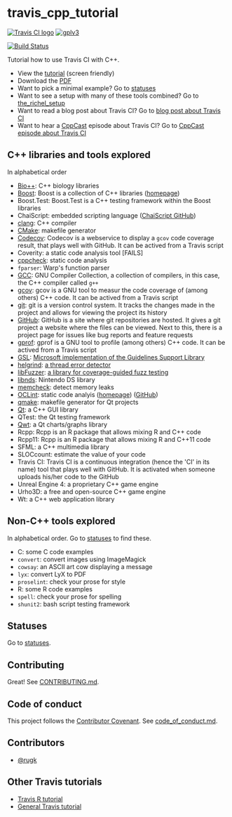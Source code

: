 # travis_cpp_tutorial

[![Travis CI logo](TravisCI.png)](https://travis-ci.org)
[![gplv3](http://www.gnu.org/graphics/gplv3-88x31.png)](http://www.gnu.org/licenses/gpl.html)

[![Build Status](https://travis-ci.org/richelbilderbeek/travis_cpp_tutorial.svg?branch=master)](https://travis-ci.org/richelbilderbeek/travis_cpp_tutorial)

Tutorial how to use Travis CI with C++.

 * View the [tutorial](tutorial.md) (screen friendly)
 * Download the [PDF](travis_cpp_tutorial.pdf)
 * Want to pick a minimal example? Go to [statuses](statuses.md) 
 * Want to see a setup with many of these tools combined? Go to [the_richel_setup](https://github.com/richelbilderbeek/the_richel_setup)
 * Want to read a blog post about Travis CI? Go to [blog post about Travis CI](https://arne-mertz.de/2017/04/continuous-integration-travis-ci)
 * Want to hear a [CppCast](https://cppcast.com) episode about Travis CI? Go to [CppCast episode about Travis CI](http://cppcast.com/2017/06/richel-bilderbeek/)

## C++ libraries and tools explored

In alphabetical order

 * [Bio++](https://github.com/richelbilderbeek/cpp/blob/master/content/CppBpp.md): C++ biology libraries 
 * [Boost](https://github.com/richelbilderbeek/cpp/blob/master/content/CppBoost.md): Boost is a collection of C++ libraries ([homepage](http://www.boost.org/))
 * Boost.Test: Boost.Test is a C++ testing framework within the Boost libraries
 * ChaiScript: embedded scripting language ([ChaiScript GitHub](https://github.com/ChaiScript/ChaiScript))
 * [clang](https://github.com/richelbilderbeek/cpp/blob/master/content/CppClang.md): C++ compiler
 * [CMake](https://github.com/richelbilderbeek/cpp/blob/master/content/CppCmake.md): makefile generator
 * [Codecov](https://github.com/richelbilderbeek/cpp/blob/master/content/CppCodecov.md): Codecov is a webservice to display a `gcov` code coverage result, that plays well with GitHub. It can be actived from a Travis script
 * Coverity: a static code analysis tool [FAILS]
 * [cppcheck](https://github.com/richelbilderbeek/cpp/blob/master/content/CppCppcheck.md): static code analysis
 * `fparser`: Warp's function parser
 * [GCC](https://github.com/richelbilderbeek/cpp/blob/master/content/CppGcc.md): GNU Compiler Collection, a collection of compilers, in this case, the C++ compiler called `g++`
 * [gcov](https://github.com/richelbilderbeek/cpp/blob/master/content/CppGcov.md): gcov is a GNU tool to measur the code coverage of (among others) C++ code. It can be actived from a Travis script
 * [git](https://github.com/richelbilderbeek/cpp/blob/master/content/CppGit.md): git is a version control system. It tracks the changes made in the project and allows for viewing the project its history
 * [GitHub](https://github.com/richelbilderbeek/cpp/blob/master/content/CppGitHub.md): GitHub is a site where git repositories are hosted. It gives a git project a website where the files can be viewed. Next to this, there is a project page for issues like bug reports and feature requests
 * [gprof](https://github.com/richelbilderbeek/cpp/blob/master/content/CppGprof.md): gprof is a GNU tool to profile (among others) C++ code. It can be actived from a Travis script
 * [GSL](https://github.com/richelbilderbeek/cpp/blob/master/content/CppGsl.md): [Microsoft implementation of the Guidelines Support Library](https://github.com/Microsoft/GSL)
 * [helgrind](https://github.com/richelbilderbeek/cpp/blob/master/content/CppHelgrind.md): [a thread error detector](http://valgrind.org/docs/manual/hg-manual.html)
 * [libFuzzer](https://github.com/richelbilderbeek/cpp/blob/master/content/CppLibFuzzer.md): [a library for coverage-guided fuzz testing](http://llvm.org/docs/LibFuzzer.html)
 * [libnds](https://github.com/richelbilderbeek/cpp/blob/master/content/CppLibNds.md): Nintendo DS library
 * [memcheck](https://github.com/richelbilderbeek/cpp/blob/master/content/CppMemcheck.md): detect memory leaks
 * [OCLint](https://github.com/richelbilderbeek/cpp/blob/master/content/CppOclint.md): static code analyis ([homepage](http://oclint.org/)) ([GitHub](https://github.com/oclint/oclint))
 * [qmake](https://github.com/richelbilderbeek/cpp/blob/master/content/CppQmake.md): makefile generator for Qt projects
 * [Qt](https://github.com/richelbilderbeek/cpp/blob/master/content/CppQt.md): a C++ GUI library
 * QTest: the Qt testing framework
 * [Qwt](https://github.com/richelbilderbeek/cpp/blob/master/content/CppQwt.md): a Qt charts/graphs library
 * Rcpp: Rcpp is an R package that allows mixing R and C++ code
 * Rcpp11: Rcpp is an R package that allows mixing R and C++11 code
 * SFML: a C++ multimedia library
 * SLOCcount: estimate the value of your code
 * Travis CI: Travis CI is a continuous integration (hence the 'CI' in its name) tool that plays well with GitHub. It is activated when someone uploads his/her code to the GitHub
 * Unreal Engine 4: a proprietary C++ game engine
 * Urho3D: a free and open-source C++ game engine
 * Wt: a C++ web application library

## Non-C++ tools explored

In alphabetical order. Go to [statuses](statuses.md) to find these.

 * C: some C code examples
 * `convert`: convert images using ImageMagick
 * `cowsay`: an ASCII art cow displaying a message
 * `lyx`: convert LyX to PDF
 * `proselint`: check your prose for style
 * R: some R code examples
 * `spell`: check your prose for spelling
 * `shunit2`: bash script testing framework

## Statuses

Go to [statuses](statuses.md).

## Contributing 

Great! See [CONTRIBUTING.md](CONTRIBUTING.md).

## Code of conduct

This project follows the [Contributor Covenant](http://contributor-covenant.org). See [code_of_conduct.md](code_of_conduct.md).

## Contributors

 * [@rugk](https://github.com/rugk)

## Other Travis tutorials

 * [Travis R tutorial](https://github.com/richelbilderbeek/travis_r_tutorial)
 * [General Travis tutorial](https://github.com/richelbilderbeek/travis_tutorial)
